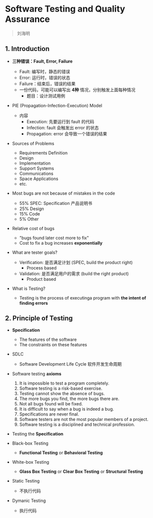 # Software Testing and Quality Assurance

> 刘海明

## 1. Introduction

* **三种错误：Fault, Error, Failure**
  * Fault: 编写时，静态的错误
  * Error: 运行时，错误的状态
  * Failure：结束后，错误的结果
  * 一份代码，可能可以编写出 **4种** 情况，分别触发上面每种情况
    * 题目：设计测试用例

* PIE (Propagation-Infection-Execution) Model
  * 内容
    * Execution: 先要运行到 fault 的代码
    * Infection: fault 会触发出 error 的状态
    * Propagation: error 会导致一个错误的结果

* Sources of Problems
  * Requirements Definition
  * Design
  * Implementation
  * Support Systems
  * Communications
  * Space Applications
  * etc.

* Most bugs are not because of mistakes in the code
  * 55% SPEC: Specification 产品说明书
  * 25% Design
  * 15% Code
  * 5% Other

* Relative cost of bugs
  * "bugs found later cost more to fix"
  * Cost to fix a bug increases **exponentially**

* What are tester goals?
  * Verification: 是否满足计划 (SPEC, build the product right)
    * Process based
  * Validation: 是否满足用户的需求 (build the right product)
    * Product based

* What is Testing?
  * Testing is the process of executinga program with **the intent of finding errors**

## 2. Principle of Testing

* **Specification**
  * The features of the software
  * The constraints on these features

* SDLC
  * Software Development Life Cycle 软件开发生命周期

* Software testing **axioms**
  1. It is impossible to test a program completely.
  2. Software testing is a risk-based exercise.
  3. Testing cannot show the absence of bugs.
  4. The more bugs you find, the more bugs there are.
  5. Not all bugs found will be fixed.
  6. It is difficult to say when a bug is indeed a bug.
  7. Specifications are never final.
  8. Software testers are not the most popular members of a project.
  9. Software testing is a disciplined and technical profession.

* Testing the **Specification**

* Black-box Testing
  * **Functional Testing** or **Behavioral Testing**
* White-box Testing
  * **Glass Box Testing** or **Clear Box Testing** or **Structural Testing**
* Static Testing
  * 不执行代码
* Dymanic Testing
  * 执行代码
